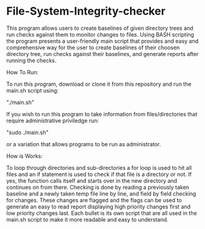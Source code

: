 # File-System-Integrity-checker
This program allows users to create baselines of given directory trees and run checks against them to monitor changes to files. Using BASH scripting the program presents a user-friendly main script that provides and easy and comprehensive way for the user to create baselines of their choosen directory tree, run checks against their baselines, and generate reports after running the checks.

How To Run:

To run this program, download or clone it from this repository and run the main.sh script using:

"./main.sh"

If you wish to run this program to take information from files/directories that require administrative priviledge run:

"sudo ./main.sh"

or a variation that allows programs to be run as administrator.

How is Works:

To loop through directories and sub-directories a for loop is used to hit all files and an if statement is used to check if that file is a directory or not. If yes, the function calls itself and starts over in the new directory and continues on from there.
Checking is done by reading a previously taken baseline and a newly taken temp file line by line, and field by field checking for changes.
These changes are flagged and the flags can be used to generate an easy to read report displaying high priority changes first and low priority changes last.
Each bullet is its own script that are all used in the main.sh script to make it more readable and easy to understand.
